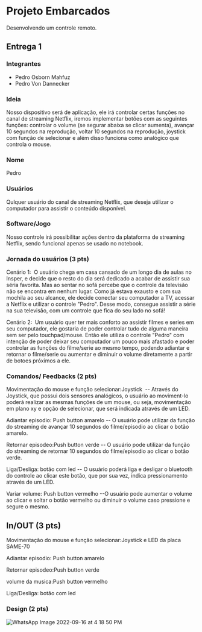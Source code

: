 # Projeto Embarcados

Desenvolvendo um controle remoto.

## Entrega 1

### Integrantes

- Pedro Osborn Mahfuz
- Pedro Von Dannecker

### Ideia

Nosso dispositivo será de aplicação, ele irá controlar certas funções no canal de streaming Netflix, iremos implementar botões com as seguintes funções: controlar o volume (se segurar abaixa se clicar aumenta), avançar 10 segundos na reprodução, voltar 10 segundos na reprodução, joystick com função de selecionar e além disso funciona como analógico que controla o mouse. 

### Nome

Pedro

### Usuários 

Qulquer usuário do canal de streaming Netflix, que deseja utilizar o computador para assistir o conteúdo disponível.

### Software/Jogo 

Nosso controle irá possibilitar ações dentro da plataforma de streaming Netflix, sendo funcional apenas se usado no notebook.  

### Jornada do usuários (3 pts)

<!-- Descreva ao menos duas jornadas de usuários distintos, é para caprichar! -->
Cenário 1: 
  O usuário chega em casa cansado de um longo dia de aulas no Insper, e decide que o resto do dia será dedicado a acabar de assistir sua séria favorita. Mas ao sentar no sofá percebe que o controle da televisão não se encontra em nenhum lugar. Como já estava exausto e com sua mochila ao seu alcance, ele decide conectar seu computador a TV, acessar a Netflix e utilizar o controle "Pedro". Desse modo, consegue assistir a série na sua televisão, com um controle que fica do seu lado no sofá!
  
  
Cenário 2: 
  Um usuário quer ter mais conforto ao assistir filmes e series em seu computador, ele gostaria de poder controlar tudo de alguma maneira sem ser pelo touchpad/mouse. Então ele utiliza o controle "Pedro" com intenção de poder deixar seu computador um pouco mais afastado e poder controlar as funções do filme/serie ao mesmo tempo, podendo adiantar e retornar o filme/serie ou aumentar e diminuir o volume diretamente a partir de botoes próximos a ele. 

### Comandos/ Feedbacks (2 pts)

<!-- 
Quais são os comandos/ operacões possíveis do seu controle?

Quais os feedbacks que seu controle vai fornecer ao usuário?
-->
Movimentação do mouse e função selecionar:Joystick
 -- Através do Joystick, que possui dois sensores analógicos, o usuário ao moviment-lo poderá realizar as mesmas funções de um mouse, ou seja, movimentação em plano xy e opção de selecionar, que será indicada através de um LED.
 
 
Adiantar episodio: Push button amarelo
-- O usuário pode utilizar da função do streaming de avançar 10 segundos do filme/episodio ao clicar o botão amarelo.


Retornar episodeo:Push button verde
-- O usuário pode utilizar da função do streaming de retornar 10 segundos do filme/episodio ao clicar o botão verde.


Liga/Desliga: botão com led
-- O usuário poderá liga e desligar o bluetooth do controle ao clicar este botão, que por sua vez, indica pressionamento através de um LED.


Variar volume: Push button vermelho
--O usuário pode aumentar o volume ao clicar e soltar o botão vermelho ou diminuir o volume caso pressione e segure o mesmo.



## In/OUT (3 pts)

<!--
Para cada Comando/ Feedback do seu controle, associe qual sensores/ atuadores pretende utilizar? Faca em formato de lista, exemplo:

- Avanca música: Push button amarelo
- Volume da música: Fita de LED indicando potência do som
-->
Movimentação do mouse e função selecionar:Joystick e LED da placa SAME-70


Adiantar episodio: Push button amarelo


Retornar episodeo:Push button verde


volume da musica:Push button vermelho


Liga/Desliga: botão com led




### Design (2 pts)

![WhatsApp Image 2022-09-16 at 4 18 50 PM](https://user-images.githubusercontent.com/62957998/190798022-d4c5e137-e7fd-43bc-b35a-e6cc1da1a127.jpeg)
<!--
Faca um esboco de como seria esse controle (vai ter uma etapa que terão que detalhar melhor isso).
-->
